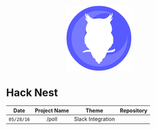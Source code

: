 <p align="center">
    <img src="assets/logo/hacknest.png" width="35%"/>
</p>

# Hack Nest

|   Date   	| Project Name 	|       Theme       	| Repository 	|
|:--------:	|:------------:	|:-----------------:	|:----------:	|
| `05/28/16`|     /poll    	| Slack Integration 	|            	|
